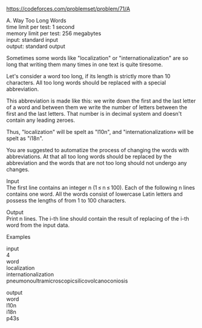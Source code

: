 https://codeforces.com/problemset/problem/71/A

A. Way Too Long Words \
time limit per test: 1 second \
memory limit per test: 256 megabytes \
input: standard input \
output: standard output

Sometimes some words like "localization" or "internationalization" are so long that writing them many times in one text is quite tiresome.

Let's consider a word too long, if its length is strictly more than 10 characters. All too long words should be replaced with a special abbreviation.

This abbreviation is made like this: we write down the first and the last letter of a word and between them we write the number of letters between the first and the last letters. That number is in decimal system and doesn't contain any leading zeroes.

Thus, "localization" will be spelt as "l10n", and "internationalization» will be spelt as "i18n".

You are suggested to automatize the process of changing the words with abbreviations. At that all too long words should be replaced by the abbreviation and the words that are not too long should not undergo any changes.

Input \
The first line contains an integer n (1 ≤ n ≤ 100). Each of the following n lines contains one word. All the words consist of lowercase Latin letters and possess the lengths of from 1 to 100 characters.

Output \
Print n lines. The i-th line should contain the result of replacing of the i-th word from the input data.

Examples

input \
4 \
word \
localization \
internationalization \
pneumonoultramicroscopicsilicovolcanoconiosis

output \
word \
l10n \
i18n \
p43s